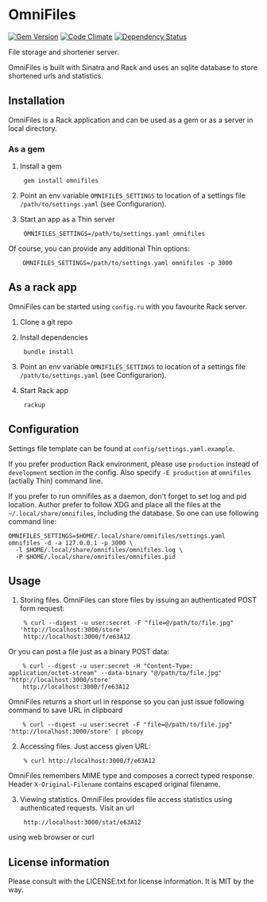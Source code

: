 # OmniFiles

[![Gem Version](https://img.shields.io/gem/v/omnifiles.svg)](https://rubygems.org/gems/omnifiles)
[![Code Climate](https://codeclimate.com/github/theirix/omnifiles/badges/gpa.svg)](https://codeclimate.com/github/theirix/omnifiles)
[![Dependency Status](https://gemnasium.com/theirix/omnifiles.svg)](https://gemnasium.com/theirix/omnifiles)

File storage and shortener server.

OmniFiles is built with Sinatra and Rack and uses an sqlite database to store shortened
urls and statistics.

## Installation

OmniFiles is a Rack application and can be used as a gem or as a server in local directory.

### As a gem

1. Install a gem

        gem install omnifiles

2. Point an env variable `OMNIFILES_SETTINGS` to location of a settings file `/path/to/settings.yaml` (see Configurarion).

3. Start an app as a Thin server

        OMNIFILES_SETTINGS=/path/to/settings.yaml omnifiles
Of course, you can provide any additional Thin options:

        OMNIFILES_SETTINGS=/path/to/settings.yaml omnifiles -p 3000

## As a rack app

OmniFiles can be started using `config.ru` with you favourite Rack server.

1. Clone a git repo

2. Install dependencies

        bundle install

3. Point an env variable `OMNIFILES_SETTINGS` to location of a settings file `/path/to/settings.yaml` (see Configurarion).

4. Start Rack app

        rackup

## Configuration

Settings file template can be found at `config/settings.yaml.example`.

If you prefer production Rack environment, please use `production` instead of `development` section in the config.
Also specify `-E production` at `omnifiles` (actially Thin) command line.

If you prefer to run omnifiles as a daemon, don't forget to set log and pid location. Author prefer to follow XDG and place all the files at the `~/.local/share/omnifiles`, including the database. So one can use following command line:

    OMNIFILES_SETTINGS=$HOME/.local/share/omnifiles/settings.yaml omnifiles -d -a 127.0.0.1 -p 3000 \
      -l $HOME/.local/share/omnifiles/omnifiles.log \
      -P $HOME/.local/share/omnifiles/omnifiles.pid

## Usage

1. Storing files.
OmniFiles can store files by issuing an authenticated POST form request:

        % curl --digest -u user:secret -F "file=@/path/to/file.jpg" 'http://localhost:3000/store'
        http://localhost:3000/f/e63A12
Or you can post a file just as a binary POST data:

        % curl --digest -u user:secret -H "Content-Type: application/octet-stream" --data-binary "@/path/to/file.jpg" 'http://localhost:3000/store'
        http://localhost:3000/f/e63A12
OmniFiles returns a short url in response so you can just issue following command to save URL in clipboard

        % curl --digest -u user:secret -F "file=@/path/to/file.jpg" 'http://localhost:3000/store' | pbcopy

2. Accessing files.
Just access given URL:

        % curl http://localhost:3000/f/e63A12
OmniFiles remembers MIME type and composes a correct typed response.
Header `X-Original-Filename` contains escaped original filename.

3. Viewing statistics.
OmniFiles provides file access statistics using authenticated requests.
Visit an url

        http://localhost:3000/stat/e63A12
using web browser or curl

## License information

Please consult with the LICENSE.txt for license information. It is MIT by the way.

